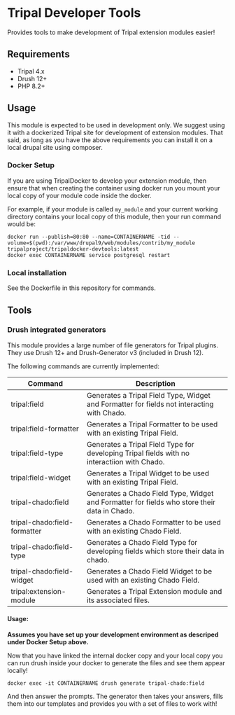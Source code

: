 # Tripal Developer Tools

Provides tools to make development of Tripal extension modules easier!

## Requirements

 - Tripal 4.x
 - Drush 12+
 - PHP 8.2+

## Usage

This module is expected to be used in development only. We suggest using it with
a dockerized Tripal site for development of extension modules. That said, as long
as you have the above requirements you can install it on a local drupal site using
composer.

### Docker Setup

If you are using TripalDocker to develop your extension module, then ensure that when creating the container using docker run you mount your local copy of your module code inside the docker.

For example, if your module is called `my_module` and your current working directory contains your local copy of this module, then your run command would be:

```
docker run --publish=80:80 --name=CONTAINERNAME -tid --volume=$(pwd):/var/www/drupal9/web/modules/contrib/my_module tripalproject/tripaldocker-devtools:latest
docker exec CONTAINERNAME service postgresql restart
```

### Local installation

See the Dockerfile in this repository for commands.


## Tools

### Drush integrated generators

This module provides a large number of file generators for Tripal plugins. They use Drush 12+ and Drush-Generator v3 (included in Drush 12).

The following commands are currently implemented:

| Command                      | Description |
|------------------------------|-------------|
| tripal:field                 | Generates a Tripal Field Type, Widget and Formatter for fields not interacting with Chado. |
| tripal:field-formatter       | Generates a Tripal Formatter to be used with an existing Tripal Field. |
| tripal:field-type            | Generates a Tripal Field Type for developing Tripal fields with no interactiion with Chado. |
| tripal:field-widget          | Generates a Tripal Widget to be used with an existing Tripal Field. |
| tripal-chado:field           | Generates a Chado Field Type, Widget and Formatter for fields who store their data in Chado. |
| tripal-chado:field-formatter | Generates a Chado Formatter to be used with an existing Chado Field. |
| tripal-chado:field-type      | Generates a Chado Field Type for developing fields which store their data in chado. |
| tripal-chado:field-widget    | Generates a Chado Field Widget to be used with an existing Chado Field. |
| tripal:extension-module      | Generates a Tripal Extension module and its associated files. |

#### Usage:

**Assumes you have set up your development environment as descriped under Docker Setup above.**

Now that you have linked the internal docker copy and your local copy you can run drush inside your docker to generate the files and see them appear locally!

```
docker exec -it CONTAINERNAME drush generate tripal-chado:field
```

And then answer the prompts. The generator then takes your answers, fills them into our templates and provides you with a set of files to work with!
